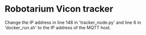 # Robotarium Vicon tracker

Change the IP address in line 148 in 'tracker_node.py' and line 6 in 'docker_run.sh' to the IP address of the MQTT host.

